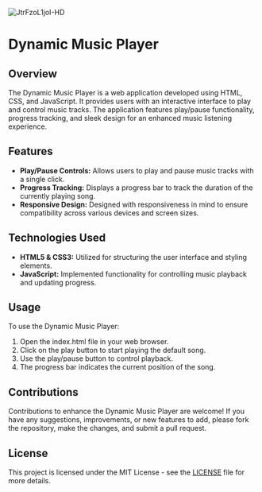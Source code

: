 ![JtrFzoL1joI-HD](https://github.com/the-PrafulDesai/MusicPlayer/assets/108045971/8029a2b1-cd16-4845-ab39-640560827b77)

# Dynamic Music Player

## Overview
The Dynamic Music Player is a web application developed using HTML, CSS, and JavaScript. It provides users with an interactive interface to play and control music tracks. The application features play/pause functionality, progress tracking, and sleek design for an enhanced music listening experience.

## Features
- **Play/Pause Controls:** Allows users to play and pause music tracks with a single click.
- **Progress Tracking:** Displays a progress bar to track the duration of the currently playing song.
- **Responsive Design:** Designed with responsiveness in mind to ensure compatibility across various devices and screen sizes.

## Technologies Used
- **HTML5 & CSS3:** Utilized for structuring the user interface and styling elements.
- **JavaScript:** Implemented functionality for controlling music playback and updating progress.

## Usage
To use the Dynamic Music Player:
1. Open the index.html file in your web browser.
2. Click on the play button to start playing the default song.
3. Use the play/pause button to control playback.
4. The progress bar indicates the current position of the song.

## Contributions
Contributions to enhance the Dynamic Music Player are welcome! If you have any suggestions, improvements, or new features to add, please fork the repository, make the changes, and submit a pull request.

## License
This project is licensed under the MIT License - see the [LICENSE](./LICENSE) file for more details.
